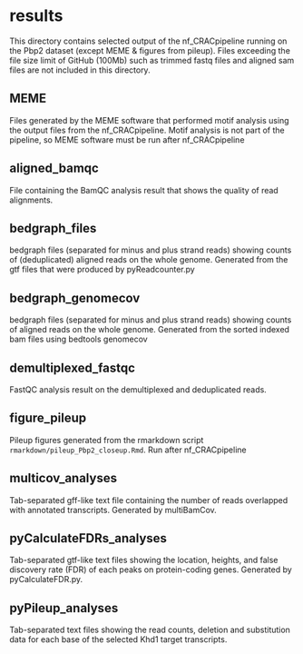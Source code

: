 # results

This directory contains selected output of the nf_CRACpipeline running on the Pbp2 dataset (except MEME & figures from pileup). Files exceeding the file size limit of GitHub (100Mb) such as trimmed fastq files and aligned sam files are not included in this directory.  

## MEME 

Files generated by the MEME software that performed motif analysis using the output files from the nf_CRACpipeline. Motif analysis is not part of the pipeline, so MEME software must be run after nf_CRACpipeline

## aligned_bamqc

File containing the BamQC analysis result that shows the quality of read alignments.

## bedgraph_files

bedgraph files (separated for minus and plus strand reads) showing counts of (deduplicated) aligned reads on the whole genome. Generated from the gtf files that were produced by pyReadcounter.py 

## bedgraph_genomecov

bedgraph files (separated for minus and plus strand reads) showing counts of aligned reads on the whole genome. Generated from the sorted indexed bam files using bedtools genomecov

## demultiplexed_fastqc

FastQC analysis result on the demultiplexed and deduplicated reads.

## figure_pileup
Pileup figures generated from the rmarkdown script `rmarkdown/pileup_Pbp2_closeup.Rmd`. Run after nf_CRACpipeline

## multicov_analyses

Tab-separated gff-like text file containing the number of reads overlapped with annotated transcripts. Generated by multiBamCov.

## pyCalculateFDRs_analyses

Tab-separated gtf-like text files showing the location, heights, and false discovery rate (FDR) of each peaks on protein-coding genes. Generated by pyCalculateFDR.py.

## pyPileup_analyses

Tab-separated text files showing the read counts, deletion and substitution data for each base of the selected Khd1 target transcripts.
